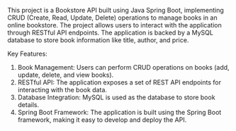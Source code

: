 This project is a Bookstore API built using Java Spring Boot, implementing CRUD (Create, Read, Update, Delete) operations to manage books in an online bookstore. 
The project allows users to interact with the application through RESTful API endpoints. The application is backed by a MySQL database to store book information like title, author, and price.

Key Features:

1. Book Management: Users can perform CRUD operations on books (add, update, delete, and view books).
2. RESTful API: The application exposes a set of REST API endpoints for interacting with the book data.
3. Database Integration: MySQL is used as the database to store book details.
4. Spring Boot Framework: The application is built using the Spring Boot framework, making it easy to develop and deploy the API.
